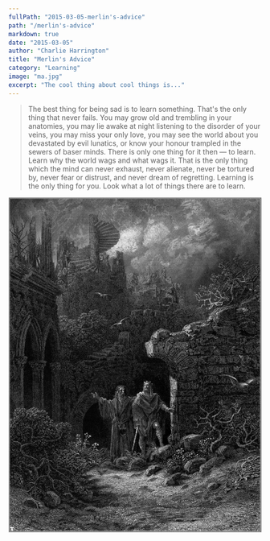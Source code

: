 ```yaml
---
fullPath: "2015-03-05-merlin's-advice"
path: "/merlin's-advice"
markdown: true
date: "2015-03-05"
author: "Charlie Harrington"
title: "Merlin's Advice"
category: "Learning"
image: "ma.jpg"
excerpt: "The cool thing about cool things is..."
---
```


> The best thing for being sad is to learn something. That's the only thing that never fails. You may grow old and trembling in your anatomies, you may lie awake at night listening to the disorder of your veins, you may miss your only love, you may see the world about you devastated by evil lunatics, or know your honour trampled in the sewers of baser minds. There is only one thing for it then — to learn. Learn why the world wags and what wags it. That is the only thing which the mind can never exhaust, never alienate, never be tortured by, never fear or distrust, and never dream of regretting. Learning is the only thing for you. Look what a lot of things there are to learn.

![Merlin](./images/ma.jpg)